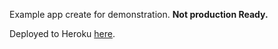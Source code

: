 Example app create for demonstration. **Not production Ready.**

Deployed to Heroku [here](https://brawny-vue-example.herokuapp.com/).